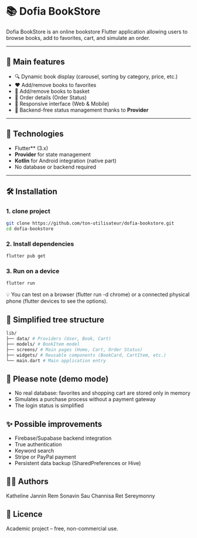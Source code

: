 # 📚 Dofia BookStore

Dofia BookStore is an online bookstore Flutter application allowing users to browse books, add to favorites, cart, and simulate an order.

---

## 🚀 Main features

- 🔍 Dynamic book display (carousel, sorting by category, price, etc.)
- ❤️ Add/remove books to favorites
- 🛒 Add/remove books to basket
- 🧾 Order details (Order Status)
- 📱 Responsive interface (Web & Mobile)
- 🧪 Backend-free status management thanks to **Provider**

---

## 🧰 Technologies

- Flutter** (3.x)
- **Provider** for state management
- **Kotlin** for Android integration (native part)
- No database or backend required

---

## 🛠️ Installation

### 1. clone project
```bash
git clone https://github.com/ton-utilisateur/dofia-bookstore.git
cd dofia-bookstore
```

### 2. Install dependencies
```bash
flutter pub get
```

### 3. Run on a device
```bash
flutter run
```
💡 You can test on a browser (flutter run -d chrome) or a connected physical phone (flutter devices to see the options).

## 📂 Simplified tree structure
```bash
lib/
├── data/ # Providers (User, Book, Cart)
├── models/ # BookItem model
├── screens/ # Main pages (Home, Cart, Order Status)
├── widgets/ # Reusable components (BookCard, CartItem, etc.)
└── main.dart # Main application entry
```
## 🧪 Please note (demo mode)
- No real database: favorites and shopping cart are stored only in memory
- Simulates a purchase process without a payment gateway
- The login status is simplified

## ✨ Possible improvements
- Firebase/Supabase backend integration
- True authentication
- Keyword search
- Stripe or PayPal payment
- Persistent data backup (SharedPreferences or Hive)

## 🧑‍💻 Authors
Katheline Jannin
Rem Sonavin
Sau Channisa
Ret Sereymonny 

## 📝 Licence
Academic project – free, non-commercial use.
